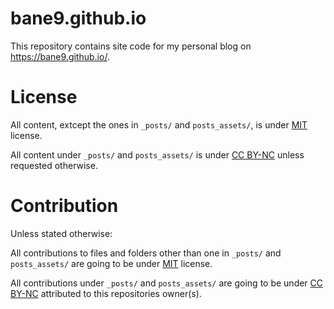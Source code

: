 # bane9.github.io

This repository contains site code for my  personal blog on https://bane9.github.io/.

# License

All content, extcept the ones in `_posts/` and `posts_assets/`, is under [MIT](https://opensource.org/license/mit/) license.

All content under `_posts/` and `posts_assets/` is under [CC BY-NC](https://creativecommons.org/licenses/by-nc/4.0/) unless requested otherwise.

# Contribution

Unless stated otherwise:

All contributions to files and folders other than one in `_posts/` and `posts_assets/` are going to be under [MIT](https://opensource.org/license/mit/) license.

All contributions under `_posts/` and `posts_assets/` are going to be under [CC BY-NC](https://creativecommons.org/licenses/by-nc/4.0/) attributed to this repositories owner(s).
